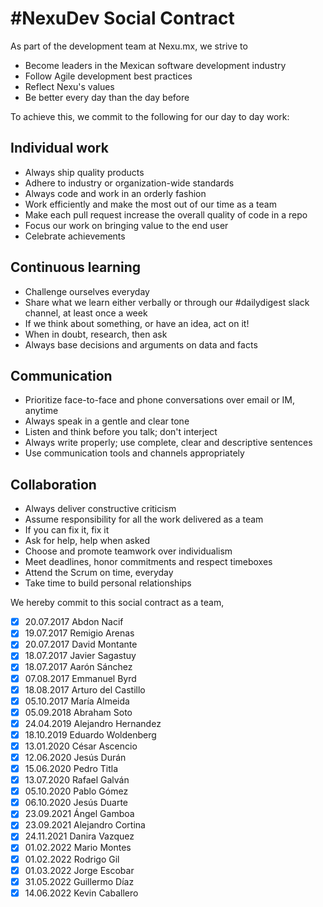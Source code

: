 # #NexuDev Social Contract

As part of the development team at Nexu.mx, we strive to

- Become leaders in the Mexican software development industry
- Follow Agile development best practices
- Reflect Nexu's values
- Be better every day than the day before

To achieve this, we commit to the following for our day to day work:

## Individual work

- Always ship quality products
- Adhere to industry or organization-wide standards
- Always code and work in an orderly fashion
- Work efficiently and make the most out of our time as a team
- Make each pull request increase the overall quality of code in a repo
- Focus our work on bringing value to the end user
- Celebrate achievements

## Continuous learning

- Challenge ourselves everyday
- Share what we learn either verbally or through our #dailydigest slack channel, at least once a week
- If we think about something, or have an idea, act on it!
- When in doubt, research, then ask
- Always base decisions and arguments on data and facts

## Communication

- Prioritize face-to-face and phone conversations over email or IM, anytime
- Always speak in a gentle and clear tone
- Listen and think before you talk; don't interject
- Always write properly; use complete, clear and descriptive sentences
- Use communication tools and channels appropriately

## Collaboration

- Always deliver constructive criticism
- Assume responsibility for all the work delivered as a team
- If you can fix it, fix it
- Ask for help, help when asked
- Choose and promote teamwork over individualism
- Meet deadlines, honor commitments and respect timeboxes
- Attend the Scrum on time, everyday
- Take time to build personal relationships

We hereby commit to this social contract as a team,

- [x] 20.07.2017 Abdon Nacif
- [x] 19.07.2017 Remigio Arenas
- [x] 20.07.2017 David Montante
- [x] 18.07.2017 Javier Sagastuy
- [x] 18.07.2017 Aarón Sánchez
- [x] 07.08.2017 Emmanuel Byrd
- [x] 18.08.2017 Arturo del Castillo
- [x] 05.10.2017 María Almeida
- [x] 05.09.2018 Abraham Soto
- [x] 24.04.2019 Alejandro Hernandez
- [x] 18.10.2019 Eduardo Woldenberg
- [x] 13.01.2020 César Ascencio
- [x] 12.06.2020 Jesús Durán
- [x] 15.06.2020 Pedro Titla
- [x] 13.07.2020 Rafael Galván
- [x] 05.10.2020 Pablo Gómez
- [x] 06.10.2020 Jesús Duarte
- [x] 23.09.2021 Ángel Gamboa
- [x] 23.09.2021 Alejandro Cortina
- [x] 24.11.2021 Danira Vazquez
- [x] 01.02.2022 Mario Montes
- [x] 01.02.2022 Rodrigo Gil
- [x] 01.03.2022 Jorge Escobar
- [x] 31.05.2022 Guillermo Díaz
- [x] 14.06.2022 Kevin Caballero
